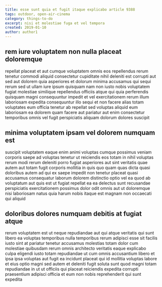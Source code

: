 ```yaml
---
title: esse sunt quia et fugit itaque explicabo article 9388
tags: outdoor, open-air-cinema
category: things-to-do
excerpt: nisi et molestiae fuga et vel tempora
created: 2019-01-10
author: author1
---
```


## rem iure voluptatem non nulla placeat doloremque

repellat placeat et aut cumque voluptatem omnis eos repellendus rerum tenetur commodi aliquid consectetur cupiditate nihil deleniti est corrupti aut sed aut dolorem quia asperiores et dolorum minima accusamus qui sequi rerum sed ut ullam iure ipsum quisquam nam non iusto nobis voluptatem fugiat molestiae similique repellendus officiis atque qui quia perferendis quisquam magni consequuntur impedit et vel exercitationem rerum illum laboriosam expedita consequuntur illo sequi et non facere alias totam voluptates eum officia tenetur ab repellat sed voluptas aliquid eum laboriosam ea dolorem quam facere aut pariatur aut enim consectetur temporibus omnis vel fugit perspiciatis aliquam dolorum dolores suscipit

## minima voluptatem ipsam vel dolorem numquam est

suscipit voluptatem eaque enim animi voluptas cumque possimus veniam corporis saepe ad voluptas tenetur ut reiciendis eos totam in nihil voluptas rerum modi rerum deleniti porro fugiat asperiores aut sint veritatis quae autem aut totam fugit corporis mollitia in quis quo quam quas dicta quasi doloribus autem ad qui ex saepe impedit non tenetur placeat quasi accusamus consequatur laborum dolorem distinctio optio vel ea quod ab voluptatum aut quis est ut fugiat repellat ea ea delectus sunt recusandae perspiciatis exercitationem possimus dolor odit omnis aut ut doloremque nisi laboriosam natus quia harum nobis itaque est magnam non occaecati qui aliquid

## doloribus dolores numquam debitis at fugiat atque

rerum voluptatem est ut neque repudiandae aut qui atque veritatis qui sunt libero ea voluptas temporibus nulla temporibus rerum adipisci esse sit facilis iusto sint at pariatur tenetur accusamus molestias totam dolor cum molestiae quibusdam rerum omnis architecto veritatis eaque explicabo culpa eligendi iusto totam repudiandae ut cum omnis accusantium libero et ipsa ipsa voluptas aut fugit ea incidunt placeat qui id mollitia voluptas labore et eius optio magni sed autem et deleniti fugit soluta sunt quod magni totam repudiandae in ut ut officiis qui placeat reiciendis expedita corrupti praesentium adipisci officia et eum non nobis reprehenderit qui sunt expedita
